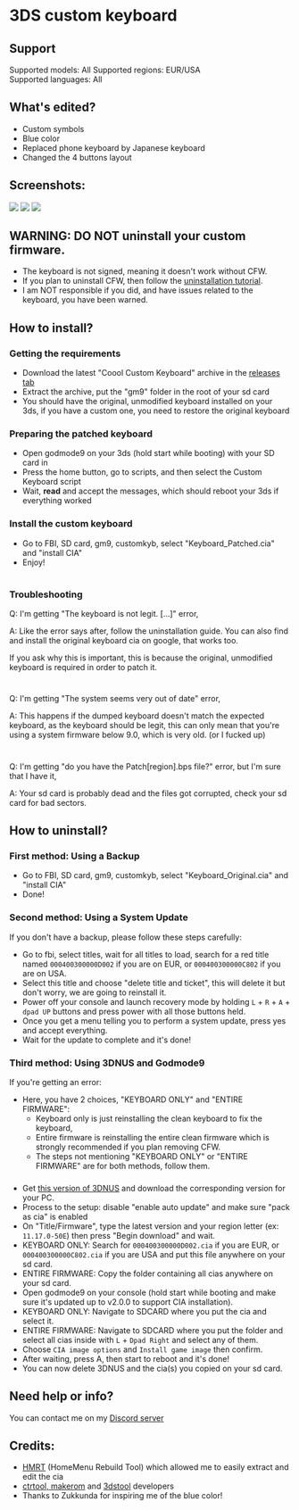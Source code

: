# 3DS custom keyboard

## Support
Supported models: All
Supported regions: EUR/USA   
Supported languages: All

## What's edited?
* Custom symbols
* Blue color
* Replaced phone keyboard by Japanese keyboard
* Changed the 4 buttons layout

## Screenshots:
![](https://github.com/cooolgamer/3DS-custom-keyboard/blob/main/screenshots/qwerty.bmp) ![](https://github.com/cooolgamer/3DS-custom-keyboard/blob/main/screenshots/symbols.bmp) ![](https://github.com/cooolgamer/3DS-custom-keyboard/blob/main/screenshots/cell.bmp)

## WARNING: DO NOT uninstall your custom firmware.
* The keyboard is not signed, meaning it doesn't work without CFW.
* If you plan to uninstall CFW, then follow the [uninstallation tutorial](https://github.com/cooolgamer/3DS-custom-keyboard#how-to-uninstall).
* I am NOT responsible if you did, and have issues related to the keyboard, you have been warned.

## How to install?
### Getting the requirements
- Download the latest "Coool Custom Keyboard" archive in the [releases tab](https://github.com/cooolgamer/3DS-custom-keyboard/releases/)
- Extract the archive, put the "gm9" folder in the root of your sd card
- You should have the original, unmodified keyboard installed on your 3ds, if you have a custom one, you need to restore the original keyboard

### Preparing the patched keyboard
- Open godmode9 on your 3ds (hold start while booting) with your SD card in
- Press the home button, go to scripts, and then select the Custom Keyboard script
- Wait, **read** and accept the messages, which should reboot your 3ds if everything worked

### Install the custom keyboard
- Go to FBI, SD card, gm9, customkyb, select "Keyboard_Patched.cia" and "install CIA"
- Enjoy!

#

### Troubleshooting
Q: I'm getting "The keyboard is not legit. [...]" error,

A: Like the error says after, follow the uninstallation guide. You can also find and install the original keyboard cia on google, that works too.

If you ask why this is important, this is because the original, unmodified keyboard is required in order to patch it.

#
Q: I'm getting "The system seems very out of date" error,

A: This happens if the dumped keyboard doesn't match the expected keyboard, as the keyboard should be legit, this can only mean that you're using a system firmware below 9.0, which is very old. (or I fucked up)

#

Q: I'm getting "do you have the Patch[region].bps file?" error, but I'm sure that I have it,

A: Your sd card is probably dead and the files got corrupted, check your sd card for bad sectors.


## How to uninstall?
### First method: Using a Backup
- Go to FBI, SD card, gm9, customkyb, select "Keyboard_Original.cia" and "install CIA"
- Done!

### Second method: Using a System Update
If you don't have a backup, please follow these steps carefully:

- Go to fbi, select titles, wait for all titles to load, search for a red title named ```000400300000D002``` if you are on EUR, or ```000400300000C802``` if you are on USA.
- Select this title and choose "delete title and ticket", this will delete it but don't worry, we are going to reinstall it.
- Power off your console and launch recovery mode by holding ``L`` + ``R`` + ``A`` + ``dpad UP`` buttons and press power with all those buttons held.
- Once you get a menu telling you to perform a system update, press yes and accept everything.
- Wait for the update to complete and it's done!

### Third method: Using 3DNUS and Godmode9
If you're getting an error:

- Here, you have 2 choices, "KEYBOARD ONLY" and "ENTIRE FIRMWARE":
   - Keyboard only is just reinstalling the clean keyboard to fix the keyboard,
   - Entire firmware is reinstalling the entire clean firmware  which is strongly recommended if you plan removing CFW.
   - The steps not mentioning "KEYBOARD ONLY" or "ENTIRE FIRMWARE" are for both methods, follow them.

###
- Get [this version of 3DNUS](https://github.com/DrHacknik/3DNUS/releases/tag/3.3_stable) and download the corresponding version for your PC.
- Process to the setup: disable "enable auto update" and make sure "pack as cia" is enabled
- On "Title/Firmware", type the latest version and your region letter (ex: ```11.17.0-50E```) then press "Begin download" and wait.
- KEYBOARD ONLY: Search for ```000400300000D002.cia``` if you are EUR, or ```000400300000C802.cia``` if you are USA and put this file anywhere on your sd card.
- ENTIRE FIRMWARE: Copy the folder containing all cias anywhere on your sd card.
- Open godmode9 on your console (hold start while booting and make sure it's updated up to v2.0.0 to support CIA installation).
- KEYBOARD ONLY: Navigate to SDCARD where you put the cia and select it.
- ENTIRE FIRMWARE: Navigate to SDCARD where you put the folder and select all cias inside with ``L`` + ``Dpad Right`` and select any of them.
- Choose ```CIA image options``` and ```Install game image``` then confirm.
- After waiting, press A, then start to reboot and it's done!
- You can now delete 3DNUS and the cia(s) you copied on your sd card.

## Need help or info?
You can contact me on my [Discord server](https://discord.gg/RxeZcgGRQB)

## Credits:
* [HMRT](https://github.com/schrmh/HMRT) (HomeMenu Rebuild Tool) which allowed me to easily extract and edit the cia
* [ctrtool, makerom](https://github.com/3DSGuy/Project_CTR/) and [3dstool](https://github.com/dnasdw/3dstool/) developers
* Thanks to Zukkunda for inspiring me of the blue color!

